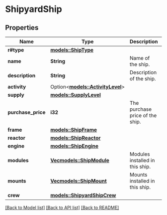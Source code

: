 # ShipyardShip

## Properties

Name | Type | Description | Notes
------------ | ------------- | ------------- | -------------
**r#type** | [**models::ShipType**](ShipType.md) |  | 
**name** | **String** | Name of the ship. | 
**description** | **String** | Description of the ship. | 
**activity** | Option<[**models::ActivityLevel**](ActivityLevel.md)> |  | [optional]
**supply** | [**models::SupplyLevel**](SupplyLevel.md) |  | 
**purchase_price** | **i32** | The purchase price of the ship. | 
**frame** | [**models::ShipFrame**](ShipFrame.md) |  | 
**reactor** | [**models::ShipReactor**](ShipReactor.md) |  | 
**engine** | [**models::ShipEngine**](ShipEngine.md) |  | 
**modules** | [**Vec<models::ShipModule>**](ShipModule.md) | Modules installed in this ship. | 
**mounts** | [**Vec<models::ShipMount>**](ShipMount.md) | Mounts installed in this ship. | 
**crew** | [**models::ShipyardShipCrew**](ShipyardShip_crew.md) |  | 

[[Back to Model list]](../README.md#documentation-for-models) [[Back to API list]](../README.md#documentation-for-api-endpoints) [[Back to README]](../README.md)


